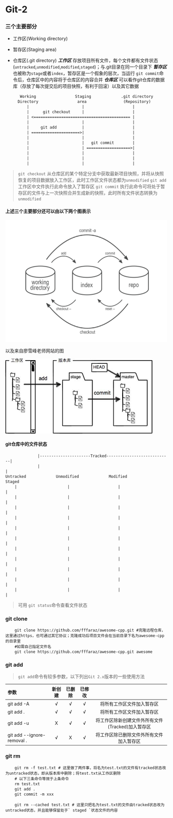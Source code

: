 # Git-2
### 三个主要部分
* 工作区(Working directory)
* 暂存区(Staging area)
* 仓库区(.git directory)
***工作区*** 存放项目所有文件，每个文件都有文件状态(` untracked `,` unmodified `,` modified `,` staged `)；与.git目录在同一个目录下
***暂存区*** 也被称为` stage `或者` index `，暂存区是一个假象的层次，当运行 ` git commit `命令后，仓库区中的内容将于仓库区的内容合并
***仓库区*** 可以看作git仓库的数据库（存放了每次提交后的项目快照，有利于回滚）以及其它数据

		 Working                 Staging             .git directory 
		Directory                 area                (Repository)
		    |                       |                     |
		    |      git checkout     |                     |
		    | <========================================== |
		    |                       |                     |
		    |     git add           |                     |
		    | =====================>|                     |
		    |                       |                     |
		    |                       |   git commit        |
		    |                       | ===================>|
		    |                       |                     |
		    |                       |                     |
		    |                       |                     |

> ` git checkout ` 从仓库区的某个特定分支中获取最新项目快照，并将从快照恢复的项目数据放入工作区，此时工作区文件状态都为` unmodified `
> ` git add ` 工作区中文件执行此命令放入了暂存区
> ` git commit ` 执行此命令可将处于暂存区的文件与上一次快照合并生成新的快照，此时所有文件状态转换为` unmodified `

#### 上述三个主要部分还可以由以下两个图表示

![ ](./git/three-parts-1.png  "three-parts1")

以及来自廖雪峰老师网站的图

![ ](./git/three-parts-2.jpg  "three-parts2")

#### git仓库中的文件状态

		          |----------------------Tracked----------------------------| 
		          |                                                         |
	Untracked             Unmodified             Modified                Staged 
	    |                      |                     |                     |
	    |                      |                     |                     |
	    |                      |                     |                     |
	    |                      |                     |                     |
	    |                      |                     |                     |
	    |                      |                     |                     |
	    |                      |                     |                     |
	    |                      |                     |                     |
	    |                      |                     |                     |
	    |                      |                     |                     |
	    |                      |                     |                     |

> 可用 ` git status `命令查看文件状态

### git clone
```
	git clone https://github.com/fffaraz/awesome-cpp.git #克隆远程仓库，这里通过https，也可通过其它协议；克隆成功后项目文件会在当前目录下名为awesome-cpp的目录里
	#如需自己指定文件名
	git clone https://github.com/fffaraz/awesome-cpp.git awesome
```
###  git add
> ` git add `命令有较多参数，以下列出` Git 2.x `版本的一些使用方法

| 参数 | 新创建 | 已删除 | 已修改 |  |
| :----- | :-----: | :-----: | :-----: | :-----: |
| git add -A | &radic; | &radic; | &radic; | 将所有工作区文件加入暂存区 |
| git add . | &radic; | &radic; | &radic; | 将所有工作区文件加入暂存区 |
| git add -u | X | &radic; | &radic; | 将工作区除新创建文件外所有文件(Tracked)加入暂存区 |
| git add --ignore-removal . | &radic; | X | &radic; | 将工作区除已删除文件外所有文件加入暂存区 |

### git rm
```
	git rm -f test.txt # 这里做了两件事，将名为test.txt的文件有tracked状态改为untracked状态，即从版本库中删除；将test.txt从工作区删除
	# 以下三条命令等效于上条命令
	rm test.txt
	git add .
	git commit -m xxx
	
	git rm --cached test.txt # 这里只把名为test.txt的文件由tracked状态改为untracked状态，并且能够保留处于` staged `状态文件的内容
```